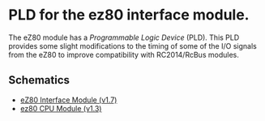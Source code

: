 # PLD for the ez80 interface module.

The eZ80 module has a *Programmable Logic Device* (PLD). This PLD provides some slight modifications to the timing of some of the I/O signals from the eZ80 to improve compatibility with RC2014/RcBus modules.

## Schematics

* [eZ80 Interface Module (v1.7)](../docs/assets/SCHEMATIC-EZ80-INTERFACE-V1.7.pdf)
* [ez80 CPU Module (v1.3)](../docs/assets/SCHEMATIC-EZ80-V1.3.pdf)

